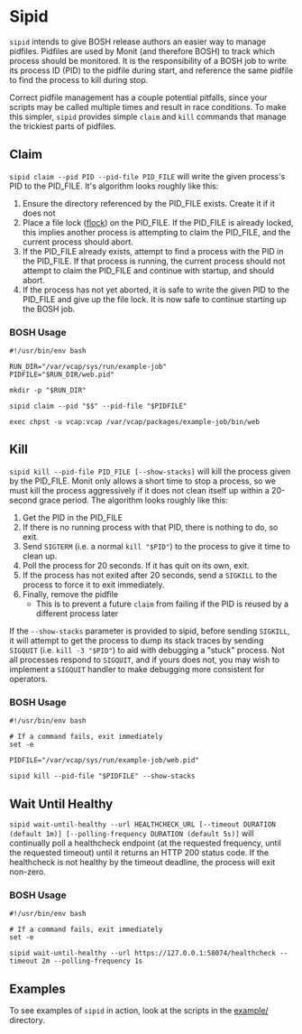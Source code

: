 # Sipid

`sipid` intends to give BOSH release authors an easier way to manage pidfiles. Pidfiles are used by Monit (and therefore
BOSH) to track which process should be monitored. It is the responsibility of a BOSH job to write its process ID (PID)
to the pidfile during start, and reference the same pidfile to find the process to kill during stop.

Correct pidfile management has a couple potential pitfalls, since your scripts may be called multiple times and result
in race conditions. To make this simpler, `sipid` provides simple `claim` and `kill` commands that manage the trickiest
parts of pidfiles.

## Claim

`sipid claim --pid PID --pid-file PID_FILE` will write the given process's PID to the PID_FILE. It's algorithm looks
roughly like this:

1. Ensure the directory referenced by the PID_FILE exists. Create it if it does not
1. Place a file lock ([flock](http://man7.org/linux/man-pages/man2/flock.2.html)) on the PID_FILE. If the PID_FILE is
   already locked, this implies another process is attempting to claim the PID_FILE, and the current process should
   abort.
1. If the PID_FILE already exists, attempt to find a process with the PID in the PID_FILE. If that process is running,
   the current process should not attempt to claim the PID_FILE and continue with startup, and should abort.
1. If the process has not yet aborted, it is safe to write the given PID to the PID_FILE and give up the file lock.
   It is now safe to continue starting up the BOSH job.

### BOSH Usage

```
#!/usr/bin/env bash

RUN_DIR="/var/vcap/sys/run/example-job"
PIDFILE="$RUN_DIR/web.pid"

mkdir -p "$RUN_DIR"

sipid claim --pid "$$" --pid-file "$PIDFILE"

exec chpst -u vcap:vcap /var/vcap/packages/example-job/bin/web
```

## Kill

`sipid kill --pid-file PID_FILE [--show-stacks]` will kill the process given by the PID_FILE. Monit only allows a short
time to stop a process, so we must kill the process aggressively if it does not clean itself up within a 20-second
grace period. The algorithm looks roughly like this:

1. Get the PID in the PID_FILE
1. If there is no running process with that PID, there is nothing to do, so exit.
1. Send `SIGTERM` (i.e. a normal `kill "$PID"`) to the process to give it time to clean up.
1. Poll the process for 20 seconds. If it has quit on its own, exit.
1. If the process has not exited after 20 seconds, send a `SIGKILL` to the process to force it to exit immediately.
1. Finally, remove the pidfile
   - This is to prevent a future `claim` from failing if the PID is reused by a different process later

If the `--show-stacks` parameter is provided to sipid, before sending `SIGKILL`, it will attempt to get the process to
dump its stack traces by sending `SIGQUIT` (i.e. `kill -3 "$PID"`) to aid with debugging a "stuck" process. Not all
processes respond to `SIGQUIT`, and if yours does not, you may wish to implement a `SIGQUIT` handler to make debugging
more consistent for operators.

### BOSH Usage

```
#!/usr/bin/env bash

# If a command fails, exit immediately
set -e

PIDFILE="/var/vcap/sys/run/example-job/web.pid"

sipid kill --pid-file "$PIDFILE" --show-stacks
```

## Wait Until Healthy

`sipid wait-until-healthy --url HEALTHCHECK_URL [--timeout DURATION (default 1m)] [--polling-frequency DURATION (default 5s)]`
will continually poll a healthcheck endpoint (at the requested frequency, until the requested timeout) until it returns
an HTTP 200 status code. If the healthcheck is not healthy by the timeout deadline, the process will exit non-zero.

### BOSH Usage

```
#!/usr/bin/env bash

# If a command fails, exit immediately
set -e

sipid wait-until-healthy --url https://127.0.0.1:58074/healthcheck --timeout 2m --polling-frequency 1s
```

## Examples

To see examples of `sipid` in action, look at the scripts in the [example/](example/) directory.